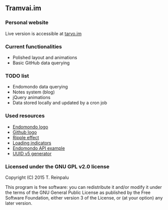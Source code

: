 ## Tramvai.im
### Personal website
Live version is accessible at [tarvo.im](http://tarvo.im/)

### Current functionalities
* Polished layout and animations
* Basic GitHub data querying

### TODO list
* Endomondo data querying
* Notes system (blog)
* jQuery animations
* Data stored locally and updated by a cron job

### Used resources
* [Endomondo logo](https://www.iconfinder.com/icons/143904/edomondo_icon)
* [Github logo](https://github.com/logos)
* [Ripple effect](http://codepen.io/440design/pen/iEztk)
* [Loading indicators](https://github.com/jxnblk/loading)
* [Endomondo API example](https://github.com/danekszy/phpEndomondoAPI)
* [UUID v5 generator](https://github.com/ramsey/uuid)

### Licensed under the GNU GPL v2.0 license
Copyright (C) 2015 T. Reinpalu

This program is free software: you can redistribute it and/or modify
it under the terms of the GNU General Public License as published by
the Free Software Foundation, either version 3 of the License, or
(at your option) any later version.
